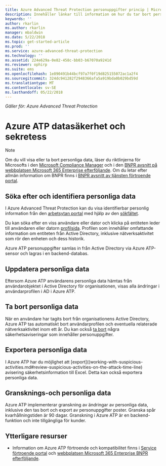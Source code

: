 ```yaml
---
title: Azure Advanced Threat Protection personuppgifter princip | Microsoft Docs
description: Innehåller länkar till information om hur du tar bort personlig information och dina personliga data från Azure ATP.
keywords: ''
author: rkarlin
ms.author: rkarlin
manager: mbaldwin
ms.date: 5/22/2018
ms.topic: get-started-article
ms.prod: ''
ms.service: azure-advanced-threat-protection
ms.technology: ''
ms.assetid: 224e629a-0e82-458c-bb03-b67070a9241d
ms.reviewer: ophirp
ms.suite: ems
ms.openlocfilehash: 1e890491b44bcf97a7f0f19d825155072ac1a2f4
ms.sourcegitcommit: 324dc941282f2948366afa5a919bda0b029bd59d
ms.translationtype: MT
ms.contentlocale: sv-SE
ms.lasthandoff: 05/22/2018
---
```

*Gäller för: Azure Advanced Threat Protection*

# <a name="azure-atp-data-security-and-privacy"></a>Azure ATP datasäkerhet och sekretess

> [!NOTE]
> Om du vill visa eller ta bort personliga data, läser du riktlinjerna för Microsofts i den [Microsoft Compliance Manager](https://servicetrust.microsoft.com/ComplianceManager) och i den [BNPR avsnitt på webbplatsen Microsoft 365 Enterprise efterföljande](https://docs.microsoft.com/en-us/microsoft-365/compliance/gdpr). Om du letar efter allmän information om BNPR finns i [BNPR avsnitt av tjänsten förtroende portal](https://servicetrust.microsoft.com/ViewPage/GDPRGetStarted).

## <a name="search-for-and-identify-personal-data"></a>Söka efter och identifiera personliga data 

I Azure Advanced Threat Protection kan du visa identifierbar personlig information från den [arbetsytan portal](workspace-portal.md) med hjälp av den [sökfältet](workspace-portal.md#search-bar). 

Du kan söka efter en viss användare eller dator och klicka på entiteten leder till användaren eller datorn [profilsida](entity-profiles.md). Profilen som innehåller omfattande information om entiteten från Active Directory, inklusive nätverksaktivitet som rör den enheten och dess historik.

Azure ATP personuppgifter samlas in från Active Directory via Azure ATP-sensor och lagras i en backend-databas.

## <a name="update-personal-data"></a>Uppdatera personliga data 

Eftersom Azure ATP användarens personliga data hämtas från användarobjektet i Active Directory för organisationen, visas alla ändringar i användarprofilen i AD i Azure ATP.


## <a name="delete-personal-data"></a>Ta bort personliga data 

När en användare har tagits bort från organisationens Active Directory, Azure ATP tas automatiskt bort användarprofilen och eventuella relaterade nätverksaktivitet inom ett år. Du kan också [ta bort](working-with-suspicious-activities.md#review-suspicious-activities-on-the-attack-time-line) några säkerhetsaviseringar som innehåller personuppgifter. 

## <a name="export-personal-data"></a>Exportera personliga data 

I Azure ATP har du möjlighet att [export]((working-with-suspicious-activities.md#review-suspicious-activities-on-the-attack-time-line) avisering säkerhetsinformation till Excel. Detta kan också exportera personliga data. 
 
## <a name="audit-personal-data"></a>Gransknings-och personliga data

 
Azure ATP implementerar granskning av ändringar av personliga data, inklusive den tas bort och export av personuppgifter poster. Granska spår kvarhållningstiden är 90 dagar. Granskning i Azure ATP är en backend-funktion och inte tillgängliga för kunder.
 

 

## <a name="additional-resources"></a>Ytterligare resurser

- Information om Azure ATP förtroende och kompatibilitet finns i [Service förtroende portal](https://servicetrust.microsoft.com/ViewPage/GDPRGetStarted) och [webbplatsen Microsoft 365 Enterprise BNPR efterföljande](https://docs.microsoft.com/microsoft-365/compliance/compliance-solutions-overview).
